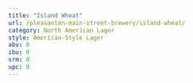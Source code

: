 ```yaml
---
title: "Island Wheat"
url: /pleasanton-main-street-brewery/island-wheat/
category: North American Lager
style: American-Style Lager
abv: 0
ibu: 0
srm: 0
upc: 0
---
```


